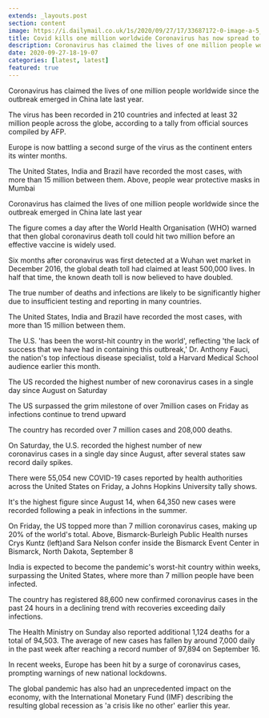 ```yaml
---
extends: _layouts.post
section: content
image: https://i.dailymail.co.uk/1s/2020/09/27/17/33687172-0-image-a-5_1601224948714.jpg 
title: Covid kills one million worldwide Coronavirus has now spread to 210 countries 
description: Coronavirus has claimed the lives of one million people worldwide since the outbreak emerged in China late last year. 
date: 2020-09-27-18-19-07 
categories: [latest, latest] 
featured: true 
--- 
```

Coronavirus has claimed the lives of one million people worldwide since the outbreak emerged in China late last year.

The virus has been recorded in 210 countries and infected at least 32 million people across the globe, according to a tally from official sources compiled by AFP.  

Europe is now battling a second surge of the virus as the continent enters its winter months.  

The United States, India and Brazil have recorded the most cases, with more than 15 million between them. Above, people wear protective masks in Mumbai

Coronavirus has claimed the lives of one million people worldwide since the outbreak emerged in China late last year

The figure comes a day after the World Health Organisation (WHO) warned that then global coronavirus death toll could hit two million before an effective vaccine is widely used. 

Six months after coronavirus was first detected at a Wuhan wet market in December 2016, the global death toll had claimed at least 500,000 lives. In half that time, the known death toll is now believed to have doubled.  

The true number of deaths and infections are likely to be significantly higher due to insufficient testing and reporting in many countries. 

The United States, India and Brazil have recorded the most cases, with more than 15 million between them. 

The U.S. 'has been the worst-hit country in the world', reflecting 'the lack of success that we have had in containing this outbreak,' Dr. Anthony Fauci, the nation's top infectious disease specialist, told a Harvard Medical School audience earlier this month. 

The US recorded the highest number of new coronavirus cases in a single day since August on Saturday 



The US surpassed the grim milestone of over 7million cases on Friday as infections continue to trend upward

The country has recorded over 7 million cases and 208,000 deaths.   

On Saturday, the U.S. recorded the highest number of new coronavirus cases in a single day since August, after several states saw record daily spikes.

There were 55,054 new COVID-19 cases reported by health authorities across the United States on Friday, a Johns Hopkins University tally shows. 

It's the highest figure since August 14, when 64,350 new cases were recorded following a peak in infections in the summer.

On Friday, the US topped more than 7 million coronavirus cases, making up 20% of the world's total. Above, Bismarck-Burleigh Public Health nurses Crys Kuntz (left)and Sara Nelson confer inside the Bismarck Event Center in Bismarck, North Dakota, September 8

India is expected to become the pandemic's worst-hit country within weeks, surpassing the United States, where more than 7 million people have been infected. 

The country has registered 88,600 new confirmed coronavirus cases in the past 24 hours in a declining trend with recoveries exceeding daily infections.

The Health Ministry on Sunday also reported additional 1,124 deaths for a total of 94,503. The average of new cases has fallen by around 7,000 daily in the past week after reaching a record number of 97,894 on September 16.

In recent weeks, Europe has been hit by a surge of coronavirus cases, prompting warnings of new national lockdowns.  

The global pandemic has also had an unprecedented impact on the economy, with the International Monetary Fund (IMF) describing the resulting global recession as 'a crisis like no other' earlier this year. 

